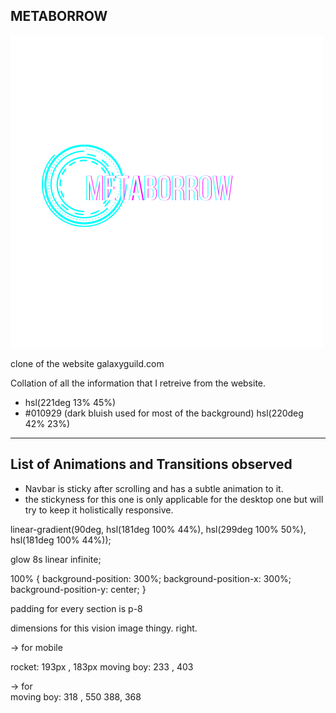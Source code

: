 ## METABORROW
![Screenshot](MetaBorrow.png)

clone of the website galaxyguild.com

Collation of all the information that I retreive from the website.

- hsl(221deg 13% 45%)
- #010929 (dark bluish used for most of the background)
hsl(220deg 42% 23%)


---

## List of Animations and Transitions observed 

- Navbar is sticky after scrolling and has a subtle animation to it. 
- the stickyness for this one is only applicable for the desktop one but will try to keep it holistically responsive. 

linear-gradient(90deg, hsl(181deg 100% 44%), hsl(299deg 100% 50%), hsl(181deg 100% 44%));

glow 8s linear infinite;

100% {
    background-position: 300%;
    background-position-x: 300%;
    background-position-y: center;
}

padding for every section is p-8


dimensions for this vision image thingy. right. 

-> for mobile 

rocket: 193px , 183px 
moving boy: 233 , 403 

-> for  
moving boy: 318 , 550
388, 368 
 
